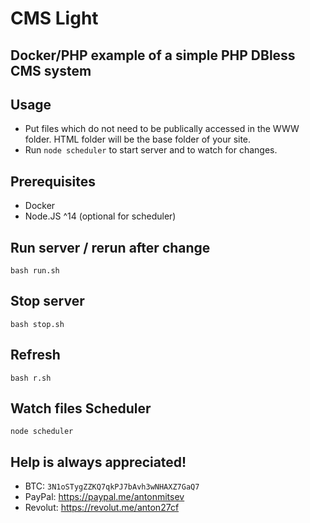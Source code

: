 # CMS Light

## Docker/PHP example of a simple PHP DBless CMS system

## Usage

- Put files which do not need to be publically accessed in the WWW folder. HTML folder will be the base folder of your site.
- Run `node scheduler` to start server and to watch for changes.

## Prerequisites

- Docker
- Node.JS ^14 (optional for scheduler)

## Run server / rerun after change

```
bash run.sh
```

## Stop server

```
bash stop.sh
```

## Refresh

```
bash r.sh
```

## Watch files Scheduler

```
node scheduler
```

## Help is always appreciated!

- BTC: `3N1oSTygZZKQ7qkPJ7bAvh3wNHAXZ7GaQ7`
- PayPal: https://paypal.me/antonmitsev
- Revolut: https://revolut.me/anton27cf
